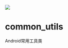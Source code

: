 [![](https://jitpack.io/v/SevenUpup/common_utils.svg)](https://jitpack.io/#SevenUpup/common_utils)
# common_utils
Android常用工具类
